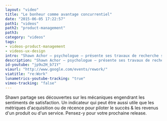 ```yaml
---
layout: "video"
title: "Le bonheur comme avantage concurrentiel"
date: "2015-06-05 17:22:57"
path1: "videos"
path2: "product-management"
path3:
category: "videos"
tags:
- videos-product-management
- videos-ux-design
intro: "Shawn Achor – psychologue – présente ses travaux de recherche sur le bonheur des étudiants à Harvard. Ses recherches indiquent que seulement 10% de notre bonheur proviendrait de facteurs externes; le reste serait dû à la perception propre à chaque personne. Le bonheur et la statisfaction peuvent être des composantes majeures du suivi des performances pour une startup."
description: "Shawn Achor – psychologue – présente ses travaux de recherche sur le bonheur des étudiants à Harvard. Ses recherches indiquent que seulement 10% de notre bonheur proviendraient de facteurs externes; le reste serait du à la perception propre à chaque personne."
id-youtube: "jp9u2H_b71Y"
viaurl: "http://www.google.com/events/rework/"
viatitle: "re:Work"
lunametrics-youtube-tracking: "true"
vimeo-tracking: "false"
---
```


Shawn partage ses découvertes sur les mécaniques engendrant les sentiments de satisfaction. Un indicateur qui peut être aussi utile que les métriques d'acquisition ou de récence pour piloter le succès & les revenus d'un produit ou d'un service. Pensez-y pour votre prochaine release.

